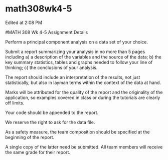 # math308wk4-5

Edited at 2:08 PM

#MATH 308 Wk 4-5 Assignment Details

Perform a principal component analysis on a data set of your choice. 

Submit a report summarizing your analysis in no more than 5 pages including 
a) a description of the variables and the source of the data; 
b) the key summary statistics, tables and graphs needed to follow your line of thinking; 
c) the conclusions of your analysis. 

The report should include an interpretation of the results, not just statistically, but also in layman terms within the context of the data at hand. 

Marks will be attributed for the quality of the report and the originality of the application, so examples covered in class or during the tutorials are clearly off limits. 

Your code should be appended to the report. 

We reserve the right to ask for the data file. 

As a safety measure, the team composition should be specified at the beginning of the report. 

A single copy of the latter need be submitted. All team members will receive the same grade
for their report.